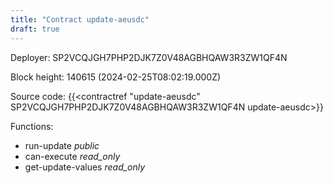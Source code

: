 ```yaml
---
title: "Contract update-aeusdc"
draft: true
---
```

Deployer: SP2VCQJGH7PHP2DJK7Z0V48AGBHQAW3R3ZW1QF4N


 



Block height: 140615 (2024-02-25T08:02:19.000Z)

Source code: {{<contractref "update-aeusdc" SP2VCQJGH7PHP2DJK7Z0V48AGBHQAW3R3ZW1QF4N update-aeusdc>}}

Functions:

* run-update _public_
* can-execute _read_only_
* get-update-values _read_only_
